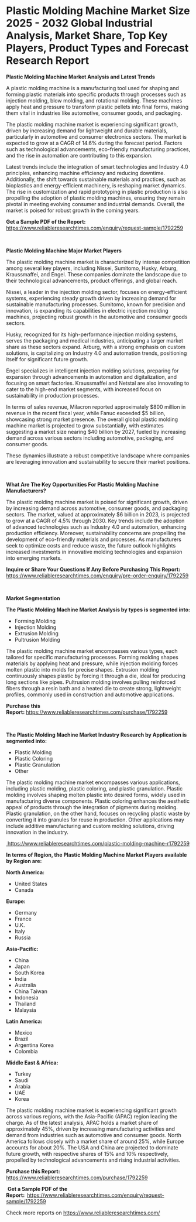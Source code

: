 <p><h1>Plastic Molding Machine Market Size 2025 - 2032 Global Industrial Analysis, Market Share, Top Key Players, Product Types and Forecast Research Report</h1></p><p><strong>Plastic Molding Machine Market Analysis and Latest Trends</strong></p>
<p><p>A plastic molding machine is a manufacturing tool used for shaping and forming plastic materials into specific products through processes such as injection molding, blow molding, and rotational molding. These machines apply heat and pressure to transform plastic pellets into final forms, making them vital in industries like automotive, consumer goods, and packaging.</p><p>The plastic molding machine market is experiencing significant growth, driven by increasing demand for lightweight and durable materials, particularly in automotive and consumer electronics sectors. The market is expected to grow at a CAGR of 14.6% during the forecast period. Factors such as technological advancements, eco-friendly manufacturing practices, and the rise in automation are contributing to this expansion. </p><p>Latest trends include the integration of smart technologies and Industry 4.0 principles, enhancing machine efficiency and reducing downtime. Additionally, the shift towards sustainable materials and practices, such as bioplastics and energy-efficient machinery, is reshaping market dynamics. The rise in customization and rapid prototyping in plastic production is also propelling the adoption of plastic molding machines, ensuring they remain pivotal in meeting evolving consumer and industrial demands. Overall, the market is poised for robust growth in the coming years.</p></p>
<p><strong>Get a Sample PDF of the Report:&nbsp;</strong> <a href="https://www.reliableresearchtimes.com/enquiry/request-sample/1792259?utm_campaign=3063&utm_medium=2&utm_source=Github&utm_content=ia&utm_term=10042025&utm_id=plastic-molding-machine">https://www.reliableresearchtimes.com/enquiry/request-sample/1792259</a></p>
<p>&nbsp;</p>
<p><strong>Plastic Molding Machine Major Market Players</strong></p>
<p><p>The plastic molding machine market is characterized by intense competition among several key players, including Nissei, Sumitomo, Husky, Arburg, Kraussmaffei, and Engel. These companies dominate the landscape due to their technological advancements, product offerings, and global reach.</p><p>Nissei, a leader in the injection molding sector, focuses on energy-efficient systems, experiencing steady growth driven by increasing demand for sustainable manufacturing processes. Sumitomo, known for precision and innovation, is expanding its capabilities in electric injection molding machines, projecting robust growth in the automotive and consumer goods sectors.</p><p>Husky, recognized for its high-performance injection molding systems, serves the packaging and medical industries, anticipating a larger market share as these sectors expand. Arburg, with a strong emphasis on custom solutions, is capitalizing on Industry 4.0 and automation trends, positioning itself for significant future growth.</p><p>Engel specializes in intelligent injection molding solutions, preparing for expansion through advancements in automation and digitalization, and focusing on smart factories. Kraussmaffei and Netstal are also innovating to cater to the high-end market segments, with increased focus on sustainability in production processes.</p><p>In terms of sales revenue, Milacron reported approximately $800 million in revenue in the recent fiscal year, while Fanuc exceeded $5 billion, showcasing strong market presence. The overall global plastic molding machine market is projected to grow substantially, with estimates suggesting a market size nearing $40 billion by 2027, fueled by increasing demand across various sectors including automotive, packaging, and consumer goods. </p><p>These dynamics illustrate a robust competitive landscape where companies are leveraging innovation and sustainability to secure their market positions.</p></p>
<p>&nbsp;</p>
<p><strong>What Are The Key Opportunities For Plastic Molding Machine Manufacturers?</strong></p>
<p><p>The plastic molding machine market is poised for significant growth, driven by increasing demand across automotive, consumer goods, and packaging sectors. The market, valued at approximately $6 billion in 2023, is projected to grow at a CAGR of 4.5% through 2030. Key trends include the adoption of advanced technologies such as Industry 4.0 and automation, enhancing production efficiency. Moreover, sustainability concerns are propelling the development of eco-friendly materials and processes. As manufacturers seek to optimize costs and reduce waste, the future outlook highlights increased investments in innovative molding technologies and expansion into emerging markets.</p></p>
<p><strong>Inquire or Share Your Questions If Any Before Purchasing This Report:</strong> <a href="https://www.reliableresearchtimes.com/enquiry/pre-order-enquiry/1792259?utm_campaign=3063&utm_medium=2&utm_source=Github&utm_content=ia&utm_term=10042025&utm_id=plastic-molding-machine">https://www.reliableresearchtimes.com/enquiry/pre-order-enquiry/1792259</a></p>
<p>&nbsp;</p>
<p><strong>Market Segmentation</strong></p>
<p><strong>The Plastic Molding Machine Market Analysis by types is segmented into:</strong></p>
<p><ul><li>Forming Molding</li><li>Injection Molding</li><li>Extrusion Molding</li><li>Pultrusion Molding</li></ul></p>
<p><p>The plastic molding machine market encompasses various types, each tailored for specific manufacturing processes. Forming molding shapes materials by applying heat and pressure, while injection molding forces molten plastic into molds for precise shapes. Extrusion molding continuously shapes plastic by forcing it through a die, ideal for producing long sections like pipes. Pultrusion molding involves pulling reinforced fibers through a resin bath and a heated die to create strong, lightweight profiles, commonly used in construction and automotive applications.</p></p>
<p><strong>Purchase this Report:&nbsp;</strong><a href="https://www.reliableresearchtimes.com/purchase/1792259?utm_campaign=3063&utm_medium=2&utm_source=Github&utm_content=ia&utm_term=10042025&utm_id=plastic-molding-machine">https://www.reliableresearchtimes.com/purchase/1792259</a></p>
<p>&nbsp;</p>
<p><strong>The Plastic Molding Machine Market Industry Research by Application is segmented into:</strong></p>
<p><ul><li>Plastic Molding</li><li>Plastic Coloring</li><li>Plastic Granulation</li><li>Other</li></ul></p>
<p><p>The plastic molding machine market encompasses various applications, including plastic molding, plastic coloring, and plastic granulation. Plastic molding involves shaping molten plastic into desired forms, widely used in manufacturing diverse components. Plastic coloring enhances the aesthetic appeal of products through the integration of pigments during molding. Plastic granulation, on the other hand, focuses on recycling plastic waste by converting it into granules for reuse in production. Other applications may include additive manufacturing and custom molding solutions, driving innovation in the industry.</p></p>
<p><a href="https://www.reliableresearchtimes.com/plastic-molding-machine-r1792259?utm_campaign=3063&utm_medium=2&utm_source=Github&utm_content=ia&utm_term=10042025&utm_id=plastic-molding-machine">&nbsp;https://www.reliableresearchtimes.com/plastic-molding-machine-r1792259</a></p>
<p><strong>In terms of Region, the Plastic Molding Machine Market Players available by Region are:</strong></p>
<p>
    <p> <strong> North America: </strong>
        <ul>
            <li>United States</li>
            <li>Canada</li>
        </ul>
        </p> 
    <p> <strong> Europe: </strong>
        <ul>
            <li>Germany</li>
            <li>France</li>
            <li>U.K.</li>
            <li>Italy</li>
            <li>Russia</li>
        </ul>
        </p> 
    <p> <strong> Asia-Pacific: </strong>
        <ul>
            <li>China</li>
            <li>Japan</li>
            <li>South Korea</li>
            <li>India</li>
            <li>Australia</li>
            <li>China Taiwan</li>
            <li>Indonesia</li>
            <li>Thailand</li>
            <li>Malaysia</li>
        </ul>
        </p> 
    <p> <strong> Latin America: </strong>
        <ul>
            <li>Mexico</li>
            <li>Brazil</li>
            <li>Argentina Korea</li>
            <li>Colombia</li>
        </ul>
        </p> 
    <p> <strong> Middle East & Africa: </strong>
        <ul>
            <li>Turkey</li>
            <li>Saudi</li>
            <li>Arabia</li>
            <li>UAE</li>
            <li>Korea</li>
        </ul>
    </p>
    </p>
<p><p>The plastic molding machine market is experiencing significant growth across various regions, with the Asia-Pacific (APAC) region leading the charge. As of the latest analysis, APAC holds a market share of approximately 45%, driven by increasing manufacturing activities and demand from industries such as automotive and consumer goods. North America follows closely with a market share of around 25%, while Europe accounts for about 20%. The USA and China are projected to dominate future growth, with respective shares of 15% and 10% respectively, propelled by technological advancements and rising industrial activities.</p></p>
<p><strong>Purchase this Report: </strong><a href="https://www.reliableresearchtimes.com/purchase/1792259?utm_campaign=3063&utm_medium=2&utm_source=Github&utm_content=ia&utm_term=10042025&utm_id=plastic-molding-machine">https://www.reliableresearchtimes.com/purchase/1792259</a></p>
<p>&nbsp;<strong>Get a Sample PDF of the Report:&nbsp;&nbsp;</strong><a href="https://www.reliableresearchtimes.com/enquiry/request-sample/1792259?utm_campaign=3063&utm_medium=2&utm_source=Github&utm_content=ia&utm_term=10042025&utm_id=plastic-molding-machine">https://www.reliableresearchtimes.com/enquiry/request-sample/1792259</a></p>
<p><strong></strong></p>
<p>Check more reports on <a href="https://www.reliableresearchtimes.com/?utm_campaign=3063&utm_medium=2&utm_source=Github&utm_content=ia&utm_term=10042025&utm_id=plastic-molding-machine">https://www.reliableresearchtimes.com/</a></p>